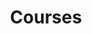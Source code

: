 ---
layout: single
author_profile: true
permalink: /courses/
title: Courses
tags: [Studying, courses]
modified: 
comments: false
---